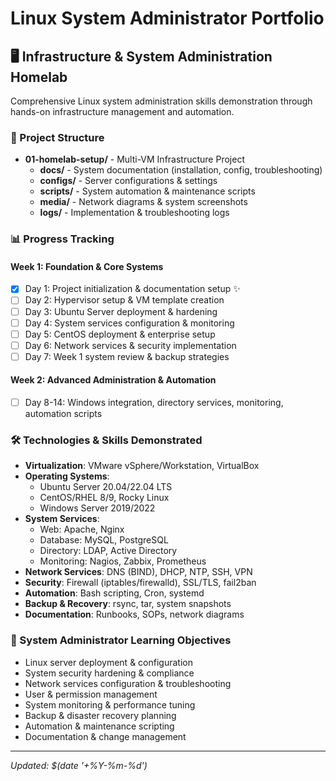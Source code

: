 # Linux System Administrator Portfolio

## 🖥️ Infrastructure & System Administration Homelab

Comprehensive Linux system administration skills demonstration through hands-on infrastructure management and automation.

### 📁 Project Structure
- **01-homelab-setup/** - Multi-VM Infrastructure Project
  - **docs/** - System documentation (installation, config, troubleshooting)
  - **configs/** - Server configurations & settings  
  - **scripts/** - System automation & maintenance scripts
  - **media/** - Network diagrams & system screenshots
  - **logs/** - Implementation & troubleshooting logs

### 📊 Progress Tracking

#### Week 1: Foundation & Core Systems
- [x] Day 1: Project initialization & documentation setup ✨
- [ ] Day 2: Hypervisor setup & VM template creation
- [ ] Day 3: Ubuntu Server deployment & hardening
- [ ] Day 4: System services configuration & monitoring
- [ ] Day 5: CentOS deployment & enterprise setup
- [ ] Day 6: Network services & security implementation
- [ ] Day 7: Week 1 system review & backup strategies

#### Week 2: Advanced Administration & Automation
- [ ] Day 8-14: Windows integration, directory services, monitoring, automation scripts

### 🛠 Technologies & Skills Demonstrated
- **Virtualization**: VMware vSphere/Workstation, VirtualBox
- **Operating Systems**: 
  - Ubuntu Server 20.04/22.04 LTS
  - CentOS/RHEL 8/9, Rocky Linux
  - Windows Server 2019/2022
- **System Services**: 
  - Web: Apache, Nginx
  - Database: MySQL, PostgreSQL
  - Directory: LDAP, Active Directory
  - Monitoring: Nagios, Zabbix, Prometheus
- **Network Services**: DNS (BIND), DHCP, NTP, SSH, VPN
- **Security**: Firewall (iptables/firewalld), SSL/TLS, fail2ban
- **Automation**: Bash scripting, Cron, systemd
- **Backup & Recovery**: rsync, tar, system snapshots
- **Documentation**: Runbooks, SOPs, network diagrams

### 🎯 System Administrator Learning Objectives
- Linux server deployment & configuration
- System security hardening & compliance
- Network services configuration & troubleshooting  
- User & permission management
- System monitoring & performance tuning
- Backup & disaster recovery planning
- Automation & maintenance scripting
- Documentation & change management

---
*Updated: $(date '+%Y-%m-%d')*
